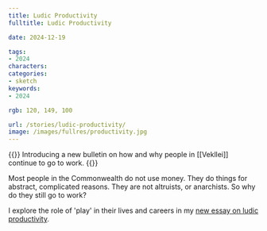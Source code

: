 ```yaml
---
title: Ludic Productivity
fulltitle: Ludic Productivity

date: 2024-12-19

tags:
- 2024
characters:
categories:
- sketch
keywords:
- 2024

rgb: 120, 149, 100

url: /stories/ludic-productivity/
image: /images/fullres/productivity.jpg
---
```

{{<note caption>}}
Introducing a new bulletin on how and why people in [[Vekllei]] continue to go to work.
{{</note>}}

Most people in the Commonwealth do not use money. They do things for abstract, complicated reasons. They are not altruists, or anarchists. So why do they still go to work?

I explore the role of 'play' in their lives and careers in my [new essay on ludic productivity](/bulletin/ludic-productivity/).